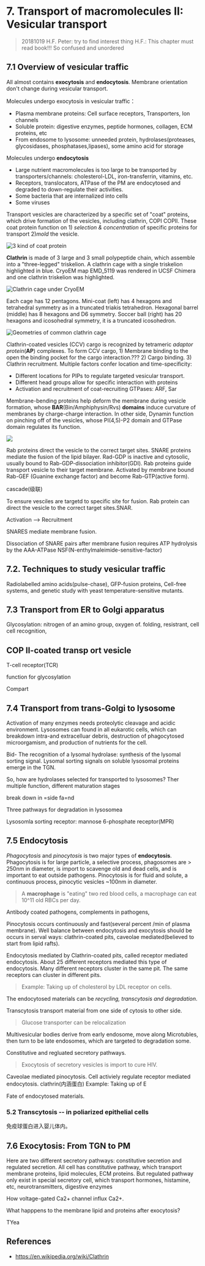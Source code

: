 # 7. Transport of macromolecules II: Vesicular transport
> 20181019 H.F.
> Peter: try to find interest thing
> H.F.: This chapter must read book!!! So confused and unordered

## 7.1 Overview of vesicular traffic
All almost contains **exocytosis** and **endocytosis**. Membrane orientation
don't change during vesicular transport.

Molecules undergo exocytosis in vesicular traffic：
+ Plasma membrane proteins: Cell surface receptors, Transporters, Ion channels
+ Soluble protein: digestive enzymes, peptide hormones, collagen, ECM proteins,
etc
+ From endosome to lysosome: unneeded protein, hydrolases(proteases,
glycosidases, phosphatases,lipases), some amino acid for storage

Molecules undergo **endocytosis** 
+ Large nutrient macromolecules is too large to be transported by
transporters/channels: cholesterol-LDL, iron-transferrin, vitamins, etc.
+ Receptors, translocators, ATPase of the PM are endocytosed and degraded to
down-regulate their activities.
+ Some bacteria that are internalized into cells
+ Some viruses

Transport vesicles are characterized by a specific set of "coat" proteins,
which drive formation of the vesicles, including clathrin, COPI COPII. These
coat protein function on 1) _selection & concentration_ of specific proteins
for transport 2)_mold_ the vesicle.

![3 kind of coat protein](7/Different_Coat_Proteins.png)

**Clathrin** is made of 3 large and 3 small polypeptide chain, which assemble into
a "three-legged" triskelion. A clathrin cage with a single triskelion highlighted in blue. CryoEM map
EMD_5119 was rendered in UCSF Chimera and one clathrin triskelion was
highlighted.

![Clathrin cage under CryoEM](7/Clathrin_cage_viewed_by_croelectron_microscopy.jpg)

Each cage has 12 pentagons. Mini-coat (left) has 4 hexagons and tetrahedral
symmetry as in a truncated triakis tetrahedron. Hexagonal barrel (middle) has
8 hexagons and D6 symmetry. Soccer ball (right) has 20 hexagons and icosohedral
symmetry, it is a truncated icosohedron.

![Geometries of common clathrin cage](7/Geometries_of_common_clathrin_assemblies.svg)

Clathrin-coated vesicles (CCV) cargo is recognized by tetrameric _adaptor
protein_(**AP**) complexes. To form CCV cargo, 1) Membrane binding to the open
the binding pocket for the cargo interaction.??? 2) Cargo binding. 3) Clathrin
recruitment. Multiple factors confer location and time-specificity: 
+ Different locations for PIPs to regulate targeted vesicular transport.
+ Different head groups allow for specific interaction with proteins
+ Activation and recruitment of coat-recruiting GTPases: ARF, Sar 

Membrane-bending proteins help deform the membrane during vesicle formation,
whose **BAR**(Bin/Amphiphysin/Rvs) **domains** induce curvature of membranes
by charge-charge interaction. In other side, Dynamin function on pinching off
of the vesicles, whose PI(4,5)-P2 domain and GTPase domain regulates its
function.

![](7/ClathrinEndocytosis.jpg)

Rab proteins direct the vesicle to the correct target sites. SNARE proteins 
mediate the fusion of the lipid bilayer. Rad-GDP is inactive and cytosolic,
usually bound to Rab-GDP-dissociation inhibitor(GDI). Rab proteins guide
transport vesicle to their target membrane. Activated by membrane bound Rab-GEF
(Guanine exchange factor) and become Rab-GTP(active form).

cascade(级联)

To ensure vesciles are targetd to specific site for fusion. Rab protein can
direct the vesicle to the correct target sites.SNAR.

Activation --> Recruitment

SNARES mediate membrane fusion.

Dissociation of SNARE pairs after membrane fusion requires ATP hydrolysis by 
the AAA-ATPase NSF(N-enthylmaleimide-sensitive-factor)


## 7.2. Techniques to study vesicular traffic
Radiolabelled amino acids(pulse-chase), GFP-fusion proteins, Cell-free systems,
and genetic study with yeast temperature-sensitive mutants.


## 7.3 Transport from ER to Golgi apparatus
Glycosylation: nitrogen of an amino group, oxygen of. folding, resistrant, cell
cell recognition, 


## COP II-coated transp ort vesicle
T-cell receptor(TCR)

function for glycosylation


Compart


## 7.4 Transport from trans-Golgi to lysosome
Activation of many enzymes needs proteolytic cleavage and acidic environment. 
Lysosomes can found in all eukarotic cells, which can breakdown intra-and
extracelluar debris, destruction of phagocytosed microorgamism, and production
of nutrients for the cell.

Bid-
The recognition of a lysomal hydrolase: synthesis of the lysomal sorting signal.
Lysomal sorting signals on soluble lysosomal proteins emerge in the TGN.


So, how are hydrolases selected for transported to lysosomes?
Ther
multiple function, different maturation stages

break down in =side fa=nd

Three pathways for degradation in lysosomea

Lysosomla sorting receptor: mannose 6-phosphate receptor(MPR)


## 7.5 Endocytosis
_Phagocytosis_ and _pinocytosis_ is two major types of **endocytosis**.
Phagocytosis is for large particle, a selective process, phagosomes are > 250nm
in diameter, is import to scavenge old and dead cells, and is important to eat
outside pathogens. Pinocytosis is for fluid and solute, a continuous process,
pinocytic vesicles ~100nm in diameter.

> A **macrophage** is "eating" two red blood cells, a macrophage can eat 10^11
old RBCs per day.

Antibody coated pathogens, complements in pathogens,

Pinocytosis occurs continuously and fast(several percent /min of
plasma membrane). Well balance between endocytosis and exocytosis should be
occurs in serval ways: clathrin-coated pits, caveolae mediated(believed to start
from lipid rafts).

Endocytosis mediated by Clathrin-coated pits, called receptor mediated
endocytosis. About 25 different receptors mediated this type of endocytosis.
Many different receptors cluster in the same pit. The same receptors can
cluster in different pits.

> Example: Taking up of cholesterol by LDL receptor on cells.

The endocytosed materials can be _recycling, transcytosis and degradation_.

Transcytosis transport material from one side of cytosis to other side.

> Glucose transporter can be relocalization

Multivesicular bodies derive from early endosome, move along Microtubles, then
turn to be late endosomes, which are targeted to degradation some.

Constitutive and regluated secretory pathways. 

> Exocytosis of secretory vesicles is import to cure HIV.


Caveolae mediated pinocytosis. Cell activiely regulate receptor mediated
endocytosis. clathrin(内涵蛋白)
Example: Taking up of E

Fate of endocytosed materials.

### 5.2 Transcytosis -- in poliarized epithelial cells
免疫球蛋白进入婴儿体内。


## 7.6 Exocytosis: From TGN to PM
Here are two different secretory pathways: constitutive secretion and regulated
secretion. All cell has constitutive pathway, which transport membrane proteins,
lipid molecules, ECM proteins. But regulated pathway only exist in special
secretory cell, which transport hormones, histamine, etc, neurotransmitters,
digestive enzymes

How voltage-gated Ca2+ channel influx Ca2+.

What happpens to the membrane lipid and proteins after exocytosis?

TYea


## References
- https://en.wikipedia.org/wiki/Clathrin
